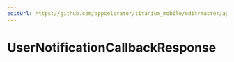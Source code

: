 ```yaml
---
editUrl: https://github.com/appcelerator/titanium_mobile/edit/master/apidoc/Titanium/App/iOS/UserNotificationCenter.yml
---
```

# UserNotificationCallbackResponse

<TypeHeader/>

<ApiDocs/>
